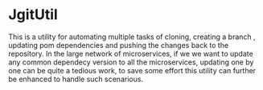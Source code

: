 # JgitUtil

This is a utility for automating multiple tasks of cloning, creating a branch , updating pom dependencies and pushing the changes back to the repository.
In the large network of microservices, if we we want to update any common dependecy version to all the microservices, updating one by one can be
quite a tedious work, to save some effort this utility can further be enhanced to handle such scenarious.
